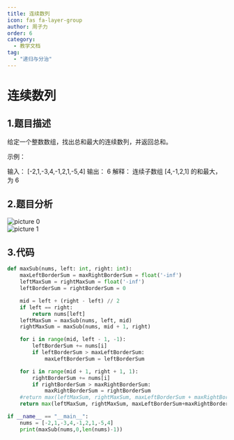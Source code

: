 ```yaml
---
title: 连续数列
icon: fas fa-layer-group
author: 周子力
order: 6
category:
  - 教学文档
tag:
  - "递归与分治"
---
```

# 连续数列
## 1.题目描述
给定一个整数数组，找出总和最大的连续数列，并返回总和。

示例：

输入： [-2,1,-3,4,-1,2,1,-5,4]
输出： 6
解释： 连续子数组 [4,-1,2,1] 的和最大，为 6
## 2.题目分析
![picture 0](https://oss.docs.z-xin.net/3a638ee9196a673999e4492a196df53230e88c0ed3a370283782921aa58959c1.png)  
![picture 1](https://oss.docs.z-xin.net/e6ea50945e7ba52da2b545f94eba61d52e0051901d683f06230d039085243d10.png)  

## 3.代码
```python
def maxSub(nums, left: int, right: int):
    maxLeftBorderSum = maxRightBorderSum = float('-inf')
    leftMaxSum = rightMaxSum = float('-inf')
    leftBorderSum = rightBorderSum = 0

    mid = left + (right - left) // 2
    if left == right:
        return nums[left]
    leftMaxSum = maxSub(nums, left, mid)
    rightMaxSum = maxSub(nums, mid + 1, right)

    for i in range(mid, left - 1, -1):
        leftBorderSum += nums[i]
        if leftBorderSum > maxLeftBorderSum:
            maxLeftBorderSum = leftBorderSum

    for i in range(mid + 1, right + 1, 1):
        rightBorderSum += nums[i]
        if rightBorderSum > maxRightBorderSum:
            maxRightBorderSum = rightBorderSum
    #return max(leftMaxSum, rightMaxSum, maxLeftBorderSum + maxRightBorderSum)
    return max(leftMaxSum, rightMaxSum, maxLeftBorderSum+maxRightBorderSum)

if __name__ == "__main__":
    nums = [-2,1,-3,4,-1,2,1,-5,4]
    print(maxSub(nums,0,len(nums)-1))
```